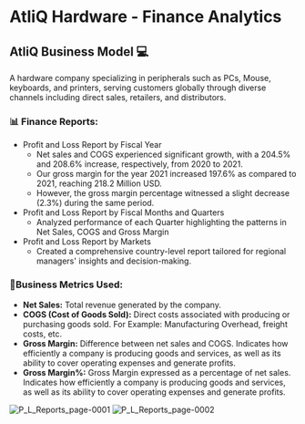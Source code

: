 # AtliQ Hardware - Finance Analytics

## AtliQ Business Model 💻
A hardware company specializing in peripherals such as PCs, Mouse, keyboards, and printers, serving customers globally through diverse channels including direct sales, retailers, and distributors.

### 📊 Finance Reports:
- Profit and Loss Report by Fiscal Year 
    - Net sales and COGS experienced significant growth, with a 204.5% and 208.6% increase, respectively, from 2020 to 2021.
    - Our gross margin for the year 2021 increased 197.6% as compared to 2021, reaching 218.2 Million USD.
    - However, the gross margin percentage witnessed a slight decrease (2.3%) during the same period.
- Profit and Loss Report by Fiscal Months and Quarters
    - Analyzed performance of each Quarter highlighting the patterns in Net Sales, COGS and Gross Margin
- Profit and Loss Report by Markets
    - Created a comprehensive country-level report tailored for regional managers' insights and decision-making.

### 💼Business Metrics Used:
- **Net Sales:** Total revenue generated by the company.
- **COGS (Cost of Goods Sold):** Direct costs associated with producing or purchasing goods sold. For Example: Manufacturing Overhead, freight costs, etc.
- **Gross Margin:** Difference between net sales and COGS. Indicates how efficiently a company is producing goods and services, as well as its ability to cover operating expenses and generate profits.
- **Gross Margin%:** Gross Margin expressed as a percentage of net sales. Indicates how efficiently a company is producing goods and services, as well as its ability to cover operating expenses and generate profits.

![P_L_Reports_page-0001](https://github.com/Kanikamittal99/AtliQ_FinanceAnalytics/assets/32505627/4263efb5-31a7-4a60-9413-335683fb625b)
![P_L_Reports_page-0002](https://github.com/Kanikamittal99/AtliQ_FinanceAnalytics/assets/32505627/5cd9501c-9694-4541-8e67-5149f0cdee1f)
